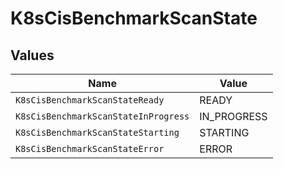 # K8sCisBenchmarkScanState


## Values

| Name                                 | Value                                |
| ------------------------------------ | ------------------------------------ |
| `K8sCisBenchmarkScanStateReady`      | READY                                |
| `K8sCisBenchmarkScanStateInProgress` | IN_PROGRESS                          |
| `K8sCisBenchmarkScanStateStarting`   | STARTING                             |
| `K8sCisBenchmarkScanStateError`      | ERROR                                |
